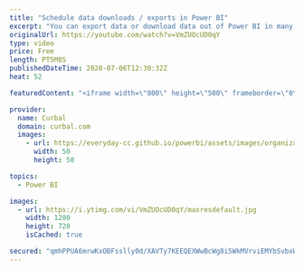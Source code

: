 ```yaml
---
title: "Schedule data downloads / exports in Power BI"
excerpt: "You can export data or download data out of Power BI in many different ways and depending on the source, you can schedule refresh those data dumps too.   In this video, I will give you one example on how to do that.  Other resources mentioned in this video: Export data with DAX Studio: https://www.youtube.com/watch?v=-Gfgnk6R0Qw"
originalUrl: https://youtube.com/watch?v=VmZUOcUD0qY
type: video
price: Free
length: PT5M8S
publishedDateTime: 2020-07-06T12:30:32Z
heat: 52

featuredContent: "<iframe width=\"800\" height=\"500\" frameborder=\"0\" src=\"https://www.youtube.com/embed/VmZUOcUD0qY\" allow=\"accelerometer; autoplay; encrypted-media; gyroscope; picture-in-picture\" allowfullscreen></iframe>"

provider:
  name: Curbal
  domain: curbal.com
  images:
    - url: https://everyday-cc.github.io/powerbi/assets/images/organizations/curbal.com-50x50.jpg
      width: 50
      height: 50

topics:
  - Power BI

images:
  - url: https://i.ytimg.com/vi/VmZUOcUD0qY/maxresdefault.jpg
    width: 1280
    height: 720
    isCached: true

secured: "qmhPPUA6mrwKxOBFsslly0d/XAVTy7KEEQEXWwBcWg8i5WkMVrviEMYbSvbxWH3oAfw1/Dw4RmdOHqT0ccFNIwwfC1ApxOOxg4ATJV4fiv+WaARHGeVoln28z2mheQUuvaFR+HQ53xQBpIATh8U8Y4eHOcbhdZIvdp6XoOMDBB8wXikJWO8Ew/h1vvEn6ubL3TBTEiJeZuML7ueBOEFpFjdoGmwIYKR5AngOsm5FGmNKvaq4NqyVAzVOVEHrPowOV1G0jPv1fCLNpCWHJgIg8wLAYvSIHtF0Iz0WAVeX71mp03fIZroZ2OwCYNGQ9goxqgGpdQj+h5f1UuqDXff17+h9MsPHP1EjO4IFZQfqqoNn7APBzlXEcic2wqMdFs9LENVRogS8GTNDegnet29S65xRn1KCebP9hfRoApBYYPE=;ZHfTQhe50f94gjl9yGKIEA=="
---
```


